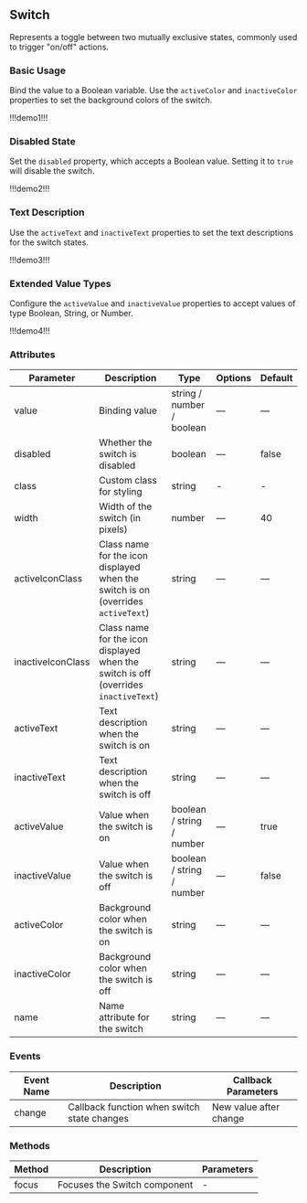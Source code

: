 ## Switch 

Represents a toggle between two mutually exclusive states, commonly used to trigger "on/off" actions.

### Basic Usage

Bind the value to a Boolean variable. Use the `activeColor` and `inactiveColor` properties to set the background colors of the switch.

!!!demo1!!!

### Disabled State

Set the `disabled` property, which accepts a Boolean value. Setting it to `true` will disable the switch.

!!!demo2!!!

### Text Description 

Use the `activeText` and `inactiveText` properties to set the text descriptions for the switch states.

!!!demo3!!!

### Extended Value Types  

Configure the `activeValue` and `inactiveValue` properties to accept values of type Boolean, String, or Number.

!!!demo4!!!

### Attributes

| Parameter          | Description                                                  | Type                      | Options | Default  |
| ------------------ | ------------------------------------------------------------ | ------------------------- | ------- | -------- |
| value              | Binding value                                                | string / number / boolean | —       | —        |
| disabled           | Whether the switch is disabled                               | boolean                   | —       | false    |
| class              | Custom class for styling                                     | string                    | -       | -        |
| width              | Width of the switch (in pixels)                              | number                    | —       | 40       |
| activeIconClass    | Class name for the icon displayed when the switch is on (overrides `activeText`) | string                    | —       | —        |
| inactiveIconClass  | Class name for the icon displayed when the switch is off (overrides `inactiveText`) | string                    | —       | —        |
| activeText         | Text description when the switch is on                       | string                    | —       | —        |
| inactiveText       | Text description when the switch is off                      | string                    | —       | —        |
| activeValue        | Value when the switch is on                                  | boolean / string / number | —       | true     |
| inactiveValue      | Value when the switch is off                                 | boolean / string / number | —       | false    |
| activeColor        | Background color when the switch is on                       | string                    | —       | —        |
| inactiveColor      | Background color when the switch is off                      | string                    | —       | —        |
| name               | Name attribute for the switch                                | string                    | —       | —        |

### Events

| Event Name | Description                                   | Callback Parameters   |
| ---------- | --------------------------------------------- | --------------------- |
| change     | Callback function when switch state changes   | New value after change |

### Methods

| Method  | Description                     | Parameters |
| ------- | ------------------------------- | ---------- |
| focus   | Focuses the Switch component    | -          |